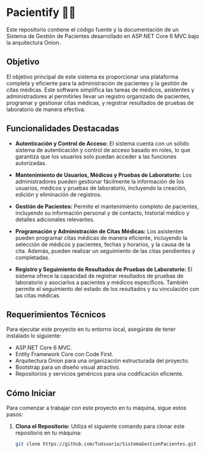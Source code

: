 # Pacientify 👨‍⚕️

Este repositorio contiene el código fuente y la documentación de un Sistema de Gestión de Pacientes desarrollado en ASP.NET Core 6 MVC bajo la arquitectura Onion.

## Objetivo

El objetivo principal de este sistema es proporcionar una plataforma completa y eficiente para la administración de pacientes y la gestión de citas médicas. Este software simplifica las tareas de médicos, asistentes y administradores al permitirles llevar un registro organizado de pacientes, programar y gestionar citas médicas, y registrar resultados de pruebas de laboratorio de manera efectiva.

## Funcionalidades Destacadas

- **Autenticación y Control de Acceso:** El sistema cuenta con un sólido sistema de autenticación y control de acceso basado en roles, lo que garantiza que los usuarios solo puedan acceder a las funciones autorizadas.

- **Mantenimiento de Usuarios, Médicos y Pruebas de Laboratorio:** Los administradores pueden gestionar fácilmente la información de los usuarios, médicos y pruebas de laboratorio, incluyendo la creación, edición y eliminación de registros.

- **Gestión de Pacientes:** Permite el mantenimiento completo de pacientes, incluyendo su información personal y de contacto, historial médico y detalles adicionales relevantes.

- **Programación y Administración de Citas Médicas:** Los asistentes pueden programar citas médicas de manera eficiente, incluyendo la selección de médicos y pacientes, fechas y horarios, y la causa de la cita. Además, pueden realizar un seguimiento de las citas pendientes y completadas.

- **Registro y Seguimiento de Resultados de Pruebas de Laboratorio:** El sistema ofrece la capacidad de registrar resultados de pruebas de laboratorio y asociarlos a pacientes y médicos específicos. También permite el seguimiento del estado de los resultados y su vinculación con las citas médicas.

## Requerimientos Técnicos

Para ejecutar este proyecto en tu entorno local, asegúrate de tener instalado lo siguiente:

- ASP.NET Core 6 MVC.
- Entity Framework Core con Code First.
- Arquitectura Onion para una organización estructurada del proyecto.
- Bootstrap para un diseño visual atractivo.
- Repositorios y servicios genéricos para una codificación eficiente.

## Cómo Iniciar

Para comenzar a trabajar con este proyecto en tu máquina, sigue estos pasos:

1. **Clona el Repositorio:** Utiliza el siguiente comando para clonar este repositorio en tu máquina:

   ```bash
   git clone https://github.com/TuUsuario/SistemaGestionPacientes.git
